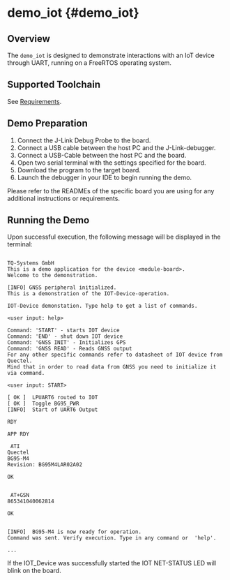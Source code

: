 demo_iot {#demo_iot}
========

## Overview
The ``demo_iot`` is designed to demonstrate interactions with an IoT device through UART, running on a FreeRTOS operating system. 

## Supported Toolchain
See [Requirements](../../../README.md#requirements).

## Demo Preparation
1. Connect the J-Link Debug Probe to the board.
2. Connect a USB cable between the host PC and the J-Link-debugger.
3. Connect a USB-Cable between the host PC and the board.
4. Open two serial terminal with the settings specified for the board.
5. Download the program to the target board.
6. Launch the debugger in your IDE to begin running the demo.

Please refer to the READMEs of the specific board you are using for any additional instructions or requirements.

## Running the Demo
Upon successful execution, the following message will be displayed in the terminal:

```

TQ-Systems GmbH
This is a demo application for the device <module-board>.
Welcome to the demonstration.

[INFO] GNSS peripheral initialized.
This is a demonstration of the IOT-Device-operation.

IOT-Device demonstation. Type help to get a list of commands.

<user input: help>

Command: 'START' - starts IOT device
Command: 'END' - shut down IOT device
Command: 'GNSS INIT' - Initializes GPS
Command: 'GNSS READ' - Reads GNSS output
For any other specific commands refer to datasheet of IOT device from Quectel.
Mind that in order to read data from GNSS you need to initialize it via command.

<user input: START>

[ OK ]  LPUART6 routed to IOT
[ OK ]  Toggle BG95_PWR
[INFO]  Start of UART6 Output

RDY

APP RDY

 ATI
Quectel
BG95-M4
Revision: BG95M4LAR02A02

OK


 AT+GSN
865341040062814

OK


[INFO]  BG95-M4 is now ready for operation.
Command was sent. Verify execution. Type in any command or  'help'.

...

```

If the IOT_Device was successfully started the IOT NET-STATUS LED will blink on the board.
